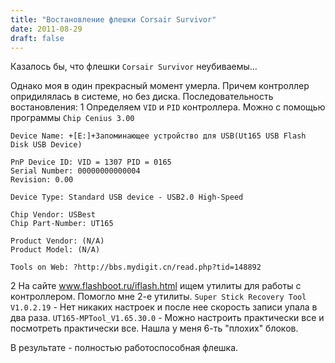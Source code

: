 ```yaml
---
title: "Востановление флешки Corsair Survivor"
date: 2011-08-29
draft: false
---
```


Казалось бы, что флешки `Corsair Survivor` неубиваемы...

Однако моя в один прекрасный момент умерла. Причем контроллер опридилялась в системе, но без диска.
Последовательность востановления:
1 Определяем `VID` и `PID` контроллера. Можно с помощью программы `Chip Cenius 3.00`

``` none
Device Name: +[E:]+Запоминающее устройство для USB(Ut165 USB Flash Disk USB Device)

PnP Device ID: VID = 1307 PID = 0165
Serial Number: 00000000000004
Revision: 0.00

Device Type: Standard USB device - USB2.0 High-Speed

Chip Vendor: USBest
Chip Part-Number: UT165

Product Vendor: (N/A)
Product Model: (N/A)

Tools on Web: ?http://bbs.mydigit.cn/read.php?tid=148892 
```

2 На сайте www.flashboot.ru/iflash.html ищем утилиты для работы с контроллером.
Помогло мне 2-е утилиты.
`Super Stick Recovery Tool V1.0.2.19` - Нет никаких настроек и после нее скорость записи упала в два раза.
`UT165-MPTool_V1.65.30.0` - Можно настроить практически все и посмотреть практически все. Нашла у меня 6-ть "плохих" блоков.

В результате - полностью работоспособная флешка.
